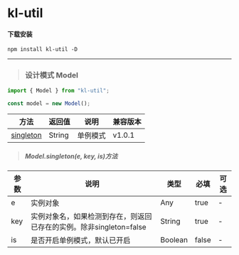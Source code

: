 # kl-util

#### 下载安装
`npm install kl-util -D`

----------

<span id="Model"></span>
> ### 设计模式 Model

```javascript
import { Model } from "kl-util";

const model = new Model();
```

|  方法  | 返回值   | 说明   | 兼容版本  |
|  ----  |  ----  | ---- | ----  |
| [singleton](#Model.singleton) | String | 单例模式 | v1.0.1 |


<span id="Model.singleton"></span>
> ##### Model.singleton(e, key, is)方法

|  参数   |  说明   | 类型  | 必填  | 可选  |
|  ----  | ---- | ----  | ----  | ----  |
|  e  | 实例对象 | Any  | true  |  -  |
|  key  | 实例对象名，如果检测到存在，则返回已存在的实例。除非singleton=false | String  | true  |  -  |
|  is  | 是否开启单例模式，默认已开启 | Boolean  | false  |  -  |

